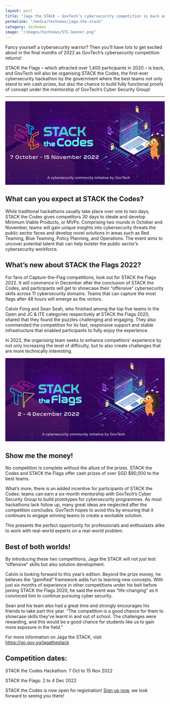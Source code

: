 ```yaml
---
layout: post
title: "Jaga the STACK – GovTech’s cybersecurity competition is back and bigger than ever!"
permalink: "/media/technews/jaga-the-stack"
category: technews
image: "/images/technews/STC-banner.png"
---
```


Fancy yourself a cybersecurity warrior? Then you’ll have lots to get excited about in the final months of 2022 as GovTech’s cybersecurity competition returns!

STACK the Flags – which attracted over 1,400 participants in 2020 – is back, and GovTech will also be organising STACK the Codes, the first-ever cybersecurity hackathon by the government where the best teams not only stand to win cash prizes, but also the chance to build fully functional proofs of concept under the mentorship of GovTech’s Cyber Security Group!


---
![Get ready for STACK the Codes!](/images/technews/STC-banner.png)
## What can you expect at STACK the Codes?  

While traditional hackathons usually take place over one to two days, STACK the Codes gives competitors 30 days to ideate and develop Minimum Viable Products, or MVPs. Comprising two rounds in October and November, teams will gain unique insights into cybersecurity threats the public sector faces and develop novel solutions in areas such as Red Teaming, Blue Teaming, Policy Planning, and Operations. The event aims to uncover potential talent that can help bolster the public sector’s cybersecurity workforce.
 
## What’s new about STACK the Flags 2022?
 
For fans of Capture-the-Flag competitions, look out for STACK the Flags 2022. It will commence in December after the conclusion of STACK the Codes, and participants will get to showcase their “offensive” cybersecurity skills across 11 cybersecurity domains. Teams that can capture the most flags after 48 hours will emerge as the victors.
 
Calvin Fong and Sean Seah, who finished among the top five teams in the Open and JC & ITE categories respectively at STACK the Flags 2020, shared that they found the puzzles challenging and engaging. They also commended the competition for its fast, responsive support and stable infrastructure that enabled participants to fully enjoy the experience. 
 
In 2022, the organising team seeks to enhance competitors’ experience by not only increasing the level of difficulty, but to also create challenges that are more technically interesting.  
 
![Get ready for STACK the Codes!](/images/technews/STF-banner.png) 
## Show me the money!
 
No competition is complete without the allure of the prizes. STACK the Codes and STACK the Flags offer cash prizes of over SGD $90,000 to the best teams.
 
What’s more, there is an added incentive for participants of STACK the Codes: teams can earn a six-month mentorship with GovTech’s Cyber Security Group to build prototypes for cybersecurity programmes. As most hackathons lack follow up, many great ideas are neglected after the competition concludes. GovTech hopes to avoid this by ensuring that it continues to engage winning teams to create a workable solution. 
 
This presents the perfect opportunity for professionals and enthusiasts alike to work with real-world experts on a real-world problem. 
 
 
## Best of both worlds!
 
By introducing these two competitions, Jaga the STACK will not just test “offensive” skills but also solution development.
 
Calvin is looking forward to this year’s edition. Beyond the prize money, he believes the “gamified” framework adds fun to learning new concepts. With just six months of experience in other competitions under his belt before joining STACK the Flags 2020, he said the event was “life-changing” as it convinced him to continue pursuing cyber security.
 
Sean and his team also had a great time and strongly encourages his friends to take part this year. “The competition is a good chance for them to showcase skills they’ve learnt in and out of school. The challenges were rewarding, and this would be a good chance for students like us to gain more exposure in the field.”
 
For more information on Jaga the STACK,  visit https://go.gov.sg/jagathestack
 
## Competition dates:
STACK the Codes Hackathon: 7 Oct to 15 Nov 2022

STACK the Flags: 2 to 4 Dec 2022
 
STACK the Codes is now open for registration! [Sign up now](https://go.gov.sg/jagathestack), we look forward to seeing you there!

